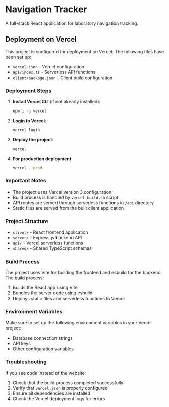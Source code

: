 # Navigation Tracker

A full-stack React application for laboratory navigation tracking.

## Deployment on Vercel

This project is configured for deployment on Vercel. The following files have been set up:

- `vercel.json` - Vercel configuration
- `api/index.ts` - Serverless API functions
- `client/package.json` - Client build configuration

### Deployment Steps

1. **Install Vercel CLI** (if not already installed):
   ```bash
   npm i -g vercel
   ```

2. **Login to Vercel**:
   ```bash
   vercel login
   ```

3. **Deploy the project**:
   ```bash
   vercel
   ```

4. **For production deployment**:
   ```bash
   vercel --prod
   ```

### Important Notes

- The project uses Vercel version 3 configuration
- Build process is handled by `vercel-build.sh` script
- API routes are served through serverless functions in `/api` directory
- Static files are served from the built client application

### Project Structure

- `client/` - React frontend application
- `server/` - Express.js backend API
- `api/` - Vercel serverless functions
- `shared/` - Shared TypeScript schemas

### Build Process

The project uses Vite for building the frontend and esbuild for the backend. The build process:

1. Builds the React app using Vite
2. Bundles the server code using esbuild
3. Deploys static files and serverless functions to Vercel

### Environment Variables

Make sure to set up the following environment variables in your Vercel project:

- Database connection strings
- API keys
- Other configuration variables

### Troubleshooting

If you see code instead of the website:

1. Check that the build process completed successfully
2. Verify that `vercel.json` is properly configured
3. Ensure all dependencies are installed
4. Check the Vercel deployment logs for errors 